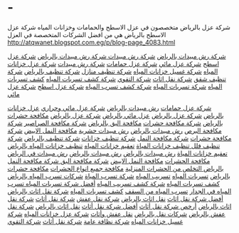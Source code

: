 # -
شركة عزل بالرياض متخصصون في عزل الاسطح والحمامات وخزانات المياه شركة عزل الاسطح بالرياض هي من افضل الشركات المتخصصة في العزل   http://atqwanet.blogspot.com.eg/p/blog-page_4083.html

<a href="http://atqwanet.blogspot.com/p/blog-page_22.html">شركة رش مبيدات بالرياض</a>
<a href="https://sites.google.com/site/aldolianet/services/httpwwwaldoliacomspreadhtml">شركة رش مبيدات </a>
<a href="http://atqwanet.blogspot.com/p/blog-page_22.html">شركة رش مبيدات بالرياض</a>
<a href="http://atqwanet.blogspot.com/p/blog-page_4083.html">شركة عزل اسطح</a>
<a href="http://atqwanet.blogspot.com/p/blog-page_4083.html">شركة عزل مائي</a>
<a href="http://atqwanet.blogspot.com/p/blog-page_4083.html">شركة عزل حمامات</a>
<a href="http://atqwanet.blogspot.com/p/blog-page_22.html">شركة رش مبيدات</a>
<a href="http://atqwanet.blogspot.com/p/blog-page_4083.html">شركة عزل خزانات المياه</a>
<a href="http://atqwanet.blogspot.com/p/blog-page_1358.html">شركة غسيل خزانات المياه</a>
<a href="http://atqwanet.blogspot.com/p/blog-page_7506.html">شركة تنظيف منازل</a>
<a href="http://atqwanet.blogspot.com/p/blog-page_7506.html">شركة تنظيف بالرياض</a>
<a href="http://atqwanet.blogspot.com/p/blog-page_7506.html">شركة تنظيف شقق</a>
<a href="http://atqwanet.blogspot.com/p/blog-page_5669.html">شركة نقل اثاث</a>
<a href="http://atqwanet.blogspot.com/">شركة التقوي</a>
<a href="http://atqwanet.blogspot.com/p/blog-page_6065.html">شركة كشف تسربات المياه</a>
<a href="http://atqwanet.blogspot.com/p/blog-page_6065.html">كشف تسربات المياه</a>
<a href="http://atqwanet.blogspot.com/p/blog-page_6065.html">شركة تسربات المياه</a>
<a href="http://atqwanet.blogspot.com/p/blog-page_6065.html">شركة كشف تسرب المياه</a>
<a href="http://atqwanet.blogspot.com/p/blog-page_4083.html">شركة عزل اسطح</a>
<a href="http://atqwanet.blogspot.com/p/blog-page_4083.html">شركة عزل مائي</a>

<a href="http://atqwanet.blogspot.com/p/blog-page_4083.html">شركة عزل حمامات</a>
<a href="http://atqwanet.blogspot.com/p/blog-page_22.html">رش مبيدات بالرياض</a>
<a href="http://atqwanet.blogspot.com/p/blog-page_4083.html">شركة عزل مائي وحراري</a>
<a href="http://atqwanet.blogspot.com/p/blog-page_4083.html">عزل خزانات بالرياض</a>
<a href="http://atqwanet.blogspot.com/p/blog-page_4083.html">شركة عزل بالرياض</a>
<a href="http://atqwanet.blogspot.com/p/blog-page_4083.html">عزل مائي بالرياض</a>
<a href="http://atqwanet.blogspot.com/p/blog-page_4083.html">شركة عزل بالرياض</a>
<a href="http://atqwanet.blogspot.com/p/blog-page_4658.html">مكافحة حشرات بالرياض</a>
<a href="http://atqwanet.blogspot.com/p/blog-page_4658.html">شركة مكافحة حشرات</a>
<a href="http://atqwanet.blogspot.com/p/blog-page_4658.html">مكافحة البق بالرياض</a>
<a href="http://atqwanet.blogspot.com/p/blog-page_4658.html">شركة مكافحة الصراصير</a>
<a href="http://atqwanet.blogspot.com/p/blog-page_4658.html">شركة مكافحة البرص</a>
<a href="http://atqwanet.blogspot.com/p/blog-page_4658.html">رش مبيدات بالرياض</a>
<a href="http://atqwanet.blogspot.com/p/blog-page_4658.html">رش مبيدات حشرية</a>
<a href="http://atqwanet.blogspot.com/p/blog-page_4658.html">مكافحة النمل الابيض</a>
<a href="http://atqwanet.blogspot.com/p/blog-page_4658.html">شركة مكافحة حشرات</a>
<a href="http://atqwanet.blogspot.com/p/blog-page_4658.html">شركة مكافحة النمل</a>
<a href="http://atqwanet.blogspot.com/p/blog-page_1358.html">شركة تنظيف خزانات</a>
<a href="http://atqwanet.blogspot.com/p/blog-page_1358.html">شركة تنظيف بالرياض</a>
<a href="http://atqwanet.blogspot.com/p/blog-page_1358.html">شركة تنظيف فلل </a>
<a href="http://atqwanet.blogspot.com/p/blog-page_1358.html">تنظيف خزانات المياة</a>
<a href="http://atqwanet.blogspot.com/p/blog-page_1358.html">تعقيم خزانات المياه</a>
<a href="http://atqwanet.blogspot.com/p/blog-page_1358.html">تنظيف خزانات المياه بالرياض</a>
<a href="http://atqwanet.blogspot.com/p/blog-page_1358.html">تعقيم خزانات المياة</a>
<a href="http://atqwanet.blogspot.com/p/blog-page_22.html">رش مبيدات بالرياض</a>
<a href="http://atqwanet.blogspot.com/p/blog-page_22.html">رش مبيدات بالرياض</a>
<a href="http://atqwanet.blogspot.com/p/blog-page_22.html">رش مبيدات في الرياض</a>
<a href="http://atqwanet.blogspot.com/p/blog-page_22.html">مكافحة الحشرات</a>
<a href="http://atqwanet.blogspot.com/p/blog-page_22.html">مكافحة النمل الابيض</a>
<a href="http://atqwanet.blogspot.com/p/blog-page_22.html">شركة مكافحة البق </a>
<a href="http://atqwanet.blogspot.com/p/blog-page_22.html">شركة مكافحة النمل بالرياض </a>
<a href="http://atqwanet.blogspot.com/p/blog-page_22.html">التخلص من الحشرات المنزلية</a>
<a href="http://atqwanet.blogspot.com/p/blog-page_22.html">مكافحة جميع انواع الحشرات</a>
<a href="http://atqwanet.blogspot.com/p/blog-page_22.html">مكافحة حشرات بالرياض</a>
<a href="http://atqwanet.blogspot.com/p/blog-page_6065.html">تسربات المياه</a>
<a href="http://atqwanet.blogspot.com/p/blog-page_6065.html">تسريب المياه</a>
<a href="http://atqwanet.blogspot.com/p/blog-page_6065.html">شركة تسرب المياة</a>
<a href="http://atqwanet.blogspot.com/p/blog-page_6065.html">شركات تسرب المياه بالرياض</a>
<a href="http://atqwanet.blogspot.com/p/blog-page_6065.html">كشف تسربات المياه</a>
<a href="http://atqwanet.blogspot.com/p/blog-page_6065.html">شركة كشف تسريب المياه</a>
<a href="http://atqwanet.blogspot.com/p/blog-page_6065.html">أفضل شركة تسربات المياه </a>
<a href="http://atqwanet.blogspot.com/p/blog-page_6065.html">تسرب المياه في الجدار</a>
<a href="http://atqwanet.blogspot.com/p/blog-page_6065.html">تسرب المياه من السقف</a>
<a href="http://atqwanet.blogspot.com/p/blog-page_6065.html">كشف تسربات المياه</a>
<a href="http://atqwanet.blogspot.com/p/blog-page_5669.html">شركة نقل اثاث بالرياض</a>
<a href="http://atqwanet.blogspot.com/p/blog-page_5669.html">أفضل شركة نقل اثاث</a>
<a href="http://atqwanet.blogspot.com/p/blog-page_5669.html">نقل اثاث بالرياض</a>
<a href="http://atqwanet.blogspot.com/p/blog-page_5669.html">شركة نقل عفش</a>
<a href="http://atqwanet.blogspot.com/p/blog-page_5669.html">شركة نقل أثاث</a>
<a href="http://atqwanet.blogspot.com/p/blog-page_5669.html">شركة نقل اثاث بالرياض</a>
<a href="http://atqwanet.blogspot.com/p/blog-page_5669.html">أرخص شركة نقل أثاث</a>
<a href="http://atqwanet.blogspot.com/p/blog-page_5669.html">أفضل شركة نقل أثاث</a>
<a href="http://atqwanet.blogspot.com/p/blog-page_5669.html">نقل اثاث بالرياض</a>
<a href="http://atqwanet.blogspot.com/p/blog-page_5669.html">شركة نقل عفش بالرياض</a>
<a href="http://atqwanet.blogspot.com/p/blog-page_5669.html">شركات نقل بالرياض</a>
<a href="http://atqwanet.blogspot.com/p/blog-page_5669.html">نقل عفش وأثاث</a>
<a href="http://atqwanet.blogspot.com/p/blog-page_4083.html">شركة عزل خزانات المياه</a>
<a href="http://atqwanet.blogspot.com/p/blog-page_1358.html">شركة غسيل خزانات المياه</a>
<a href="http://atqwanet.blogspot.com/p/blog-page_7506.html">شركة نظافة عامة</a>
<a href="http://atqwanet.blogspot.com/p/blog-page_5669.html">شركة نقل أثاث</a>
<a href="http://atqwanet.blogspot.com/">شركة التقوي</a>

